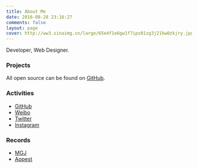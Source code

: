 ```yaml
---
title: About Me
date: 2016-08-28 23:16:27
comments: false
layout: page
cover: http://ww3.sinaimg.cn/large/65e4f1e6gw1f7ips01zg3j21kw0zkjry.jpg
---
```


Developer, Web Designer.

<!-- more -->

### Projects

All open source can be found on [GitHub](https://github.com/xwartz).

### Activities

* [GitHub](https://github.com/xwartz)
* [Weibo](http://weibo.com/samedie)
* [Twitter](https://twitter.com/xwartzz)
* [Instagram](https://www.instagram.com/xwartz)

### Records

* [MGJ](http://www.mogujie.com/)
* [Appest](https://ticktick.com/)
